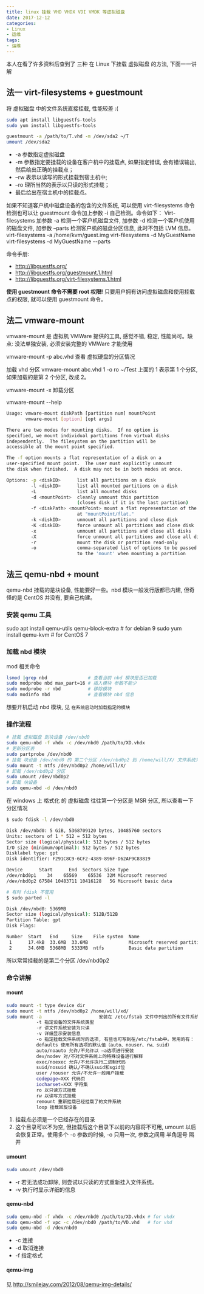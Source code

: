 ```yaml
---
title: linux 挂载 VHD VHDX VDI VMDK 等虚拟磁盘
date: 2017-12-12
categories:
- Linux
- 运维
tags:
- 运维
---
```


本人在看了许多资料后查到了 三种 在 Linux 下挂载 虚拟磁盘 的方法, 下面一一讲解

<!-- more -->

## 法一 virt-filesystems + guestmount

将 虚拟磁盘 中的文件系统直接挂载, 性能较差 :(

```sh
sudo apt install libguestfs-tools
sudo yum install libguestfs-tools

guestmount -a /path/to/T.vhd -m /dev/sda2 ~/T
umount /dev/sda2
```

* -a 参数指定虚拟磁盘
* -m 参数指定要挂载的设备在客户机中的挂载点, 如果指定错误, 会有错误输出, 然后给出正确的挂载点；
* –rw 表示以读写的形式挂载到宿主机中;
* –ro 理所当然的表示以只读的形式挂载；
* 最后给出在宿主机中的挂载点。

如果不知道客户机中磁盘设备的包含的文件系统, 可以使用 virt-filesystems 命令检测也可以让 guestmount 命令加上参数 -i 自己检测。命令如下：
Virt-filesystems 加参数 -a 检测一个客户机磁盘文件, 加参数 -d 检测一个客户机使用的磁盘文件, 加参数 –parts 检测客户机的磁盘分区信息, 此时不包括 LVM 信息。
virt-filesystems -a /home/kvm/guest.img
virt-filesystems -d MyGuestName
virt-filesystems -d MyGuestName --parts

命令手册:

* http://libguestfs.org/
* http://libguestfs.org/guestmount.1.html
* http://libguestfs.org/virt-filesystems.1.html

**使用 guestmount 命令不需要 root 权限!** 只要用户拥有访问虚拟磁盘和使用挂载点的权限, 就可以使用 guestmount 命令。

## 法二 vmware-mount

vmware-mount 是 虚拟机 VMWare 提供的工具, 感觉不错, 稳定, 性能尚可。缺点: 没法单独安装, 必须安装完整的 VMWare 才能使用

vmware-mount -p abc.vhd 查看 虚拟硬盘的分区情况

加载 vhd 分区
vmware-mount abc.vhd 1 -o ro ~/Test
上面的 1 表示第 1 个分区, 如果加载的是第 2 个分区, 改成 2。

vmware-mount -x 卸载分区

vmware-mount --help

```sh
Usage: vmware-mount diskPath [partition num] mountPoint
       vmware-mount [option] [opt args]

There are two modes for mounting disks.  If no option is
specified, we mount individual partitions from virtual disks
independently.  The filesystem on the partition will be
accessible at the mount point specified.

The -f option mounts a flat representation of a disk on a
user-specified mount point.  The user must explicitly unmount
the disk when finished.  A disk may not be in both modes at once.

Options: -p <diskID>      list all partitions on a disk
         -l <diskID>      list all mounted partitions on a disk
         -L               list all mounted disks
         -d <mountPoint>  cleanly unmount this partition
                          (closes disk if it is the last partition)
         -f <diskPath> <mountPoint> mount a flat representation of the disk
                          at "mountPoint/flat."
         -k <diskID>      unmount all partitions and close disk
         -K <diskID>      force unmount all partitions and close disk
         -x               unmount all partitions and close all disks
         -X               force unmount all partitions and close all disks
         -r               mount the disk or partition read-only
         -o               comma-separated list of options to be passed
                          to the 'mount' when mounting a partition
```

## 法三 qemu-nbd + mount

qemu-nbd 挂载的是块设备, 性能要好一些。nbd 模块一般发行版都已内建, 但奇怪的是 CentOS 并没有, 要自己构建。

### 安装 qemu 工具

sudo apt install qemu-utils qemu-block-extra # for debian 9
sudo yum install qemu-kvm                    # for CentOS 7

### 加载 nbd 模块

mod 相关命令

```sh
lsmod |grep nbd               # 查看当前 nbd 模块是否已加载
sudo modprobe nbd max_part=16 # 插入模块 参数不能少
sudo modprobe -r nbd          # 移除模块
sudo modinfo nbd              # 查看模块 nbd 信息
```

想要开机启动 nbd 模块, 见 `在系统启动时加载指定的模块`

### 操作流程

```sh
# 挂载 虚拟磁盘 到块设备 /dev/nbd0
sudo qemu-nbd -f vhdx -c /dev/nbd0 /path/to/XD.vhdx
# 更新分区表
sudo partprobe /dev/nbd0
# 挂载 块设备 /dev/nbd0 的 第二个分区 /dev/nbd0p2 到 /home/will/X/ 文件系统为 ntfs
sudo mount -t ntfs /dev/nbd0p2 /home/will/X/
# 卸载 /dev/nbd0p2 分区
sudo umount /dev/nbd0p2
# 卸载 块设备
sudo qemu-nbd -d /dev/nbd0
```

在 windows 上 格式化 的 虚拟磁盘 往往第一个分区是 MSR 分区, 所以查看一下分区情况

```sh
$ sudo fdisk -l /dev/nbd0

Disk /dev/nbd0: 5 GiB, 5368709120 bytes, 10485760 sectors
Units: sectors of 1 * 512 = 512 bytes
Sector size (logical/physical): 512 bytes / 512 bytes
I/O size (minimum/optimal): 512 bytes / 512 bytes
Disklabel type: gpt
Disk identifier: F291C8C9-6CF2-4389-896F-D62AF9C83819

Device      Start      End  Sectors Size Type
/dev/nbd0p1    34    65569    65536  32M Microsoft reserved
/dev/nbd0p2 67584 10483711 10416128   5G Microsoft basic data

# 有时 fdisk 不管用
$ sudo parted -l

Disk /dev/nbd0: 5369MB
Sector size (logical/physical): 512B/512B
Partition Table: gpt
Disk Flags:

Number  Start   End     Size    File system  Name                          标志
 1      17.4kB  33.6MB  33.6MB               Microsoft reserved partition  msftres
 2      34.6MB  5368MB  5333MB  ntfs         Basic data partition
```

所以常常挂载的是第二个分区 /dev/nbd0p2

### 命令讲解

#### mount

```sh
sudo mount -t type device dir
sudo mount -t ntfs /dev/nbd0p2 /home/will/xd/
sudo mount -a                     安装在 /etc/fstab 文件中列出的所有文件系统
           -t 指定设备的文件系统类型
           -r 讲文件系统安装为只读
           -v 详细显示安装信息
           -o 指定挂载文件系统时的选项, 有些也可写到在/etc/fstab中。常用的有：
           defaults 使用所有选项的默认值（auto、nouser、rw、suid）
           auto/noauto 允许/不允许以 –a选项进行安装
           dev/nodev 对/不对文件系统上的特殊设备进行解释
           exec/noexec 允许/不允许执行二进制代码
           suid/nosuid 确认/不确认suid和sgid位
           user /nouser 允许/不允许一般用户挂载
           codepage=XXX 代码页
           iocharset=XXX 字符集
           ro 以只读方式挂载
           rw 以读写方式挂载
           remount 重新挂载已经挂载了的文件系统
           loop 挂载回旋设备
```

1. 挂载点必须是一个已经存在的目录
1. 这个目录可以不为空, 但挂载后这个目录下以前的内容将不可用, umount 以后会恢复正常。使用多个 -o 参数的时候, -o 只用一次, 参数之间用 半角逗号 隔开

#### umount

```sh
sudo umount /dev/nbd0
```

* -r    若无法成功卸除, 则尝试以只读的方式重新挂入文件系统。
* -v    执行时显示详细的信息

#### qemu-nbd

```sh
sudo qemu-nbd -f vhdx -c /dev/nbd0 /path/to/XD.vhdx # for vhdx
sudo qemu-nbd -f vpc -c /dev/nbd0 /path/to/VD.vhd   # for vhd
sudo qemu-nbd -d /dev/nbd0
```

* -c 连接
* -d 取消连接
* -f 指定格式

#### qemu-img

见 http://smilejay.com/2012/08/qemu-img-details/
